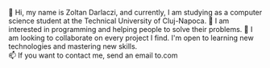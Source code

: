 👋 Hi, my name is Zoltan Darlaczi, and currently, I am studying as a computer science student at the Technical University of Cluj-Napoca.
👀 I am interested in programming and helping people to solve their problems.
💞️ I am looking to collaborate on every project I find. I'm open to learning new technologies and mastering new skills.  
📫 If you want to contact me, send an email to.com
